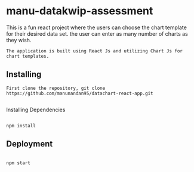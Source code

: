 # manu-datakwip-assessment

This is a fun react project where the users can choose the chart template for their desired data set. the user can enter as many number of charts as they wish. 
```
The application is built using React Js and utilizing Chart Js for chart templates.

```
## Installing
```
First clone the repository, git clone https://github.com/manunandan95/datachart-react-app.git


```
Installing Dependencies
```

npm install

```
## Deployment
```

npm start

